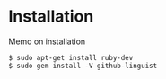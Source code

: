 # Installation

Memo on installation

```shell
$ sudo apt-get install ruby-dev
$ sudo gem install -V github-linguist
```
